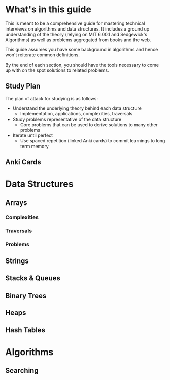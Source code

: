# What's in this guide

This is meant to be a comprehensive guide for mastering technical interviews on algorithms and data structures. It includes a ground up understanding of the theory (relying on MIT 6.00.1 and Sedgewick's Algorithms) as well as problems aggregated from books and the web. 

This guide assumes you have some background in algorithms and hence won't reiterate common definitions.

By the end of each section, you should have the tools necessary to come up with on the spot solutions to related problems.  

## Study Plan

The plan of attack for studying is as follows:

- Understand the underlying theory behind each data structure
  - Implementation, applications, complexities, traversals
- Study problems representative of the data structure
  - Core problems that can be used to derive solutions to many other problems
- Iterate until perfect
  - Use spaced repetition (linked Anki cards) to commit learnings to long term memory

## Anki Cards



# Data Structures

## Arrays

### Complexities

### Traversals

### Problems


## Strings

## Stacks & Queues

## Binary Trees

## Heaps

## Hash Tables


# Algorithms

## Searching



